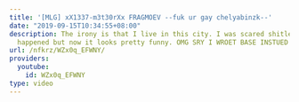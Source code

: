```yaml
---
title: '[MLG] xX1337-m3t30rXx FRAGMOEV --fuk ur gay chelyabinzk--'
date: "2019-09-15T10:34:55+08:00"
description: The irony is that I live in this city. I was scared shitless when this
  happened but now it looks pretty funny. OMG SRY I WROET BASE INSTUED OF BASS K.
url: /nfkrz/WZx0q_EFWNY/
providers:
  youtube:
    id: WZx0q_EFWNY
type: video
---
```

